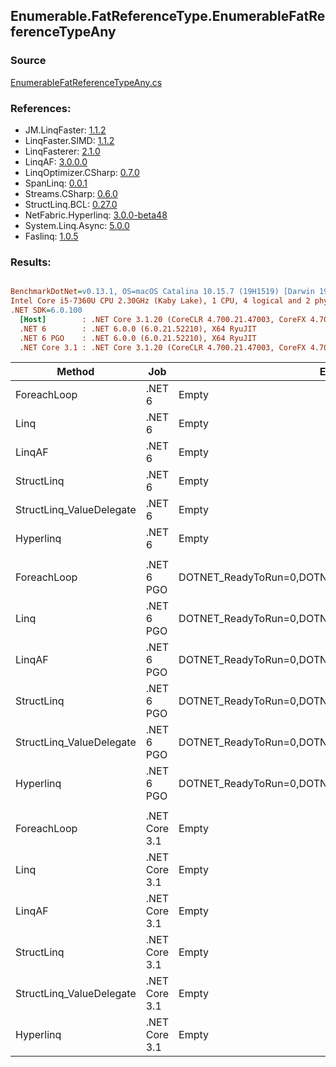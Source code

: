 ﻿## Enumerable.FatReferenceType.EnumerableFatReferenceTypeAny

### Source
[EnumerableFatReferenceTypeAny.cs](../LinqBenchmarks/Enumerable/FatReferenceType/EnumerableFatReferenceTypeAny.cs)

### References:
- JM.LinqFaster: [1.1.2](https://www.nuget.org/packages/JM.LinqFaster/1.1.2)
- LinqFaster.SIMD: [1.1.2](https://www.nuget.org/packages/LinqFaster.SIMD/1.0.3)
- LinqFasterer: [2.1.0](https://www.nuget.org/packages/LinqFasterer/2.1.0)
- LinqAF: [3.0.0.0](https://www.nuget.org/packages/LinqAF/3.0.0.0)
- LinqOptimizer.CSharp: [0.7.0](https://www.nuget.org/packages/LinqOptimizer.CSharp/0.7.0)
- SpanLinq: [0.0.1](https://www.nuget.org/packages/SpanLinq/0.0.1)
- Streams.CSharp: [0.6.0](https://www.nuget.org/packages/Streams.CSharp/0.6.0)
- StructLinq.BCL: [0.27.0](https://www.nuget.org/packages/StructLinq/0.27.0)
- NetFabric.Hyperlinq: [3.0.0-beta48](https://www.nuget.org/packages/NetFabric.Hyperlinq/3.0.0-beta48)
- System.Linq.Async: [5.0.0](https://www.nuget.org/packages/System.Linq.Async/5.0.0)
- Faslinq: [1.0.5](https://www.nuget.org/packages/Faslinq/1.0.5)

### Results:
``` ini

BenchmarkDotNet=v0.13.1, OS=macOS Catalina 10.15.7 (19H1519) [Darwin 19.6.0]
Intel Core i5-7360U CPU 2.30GHz (Kaby Lake), 1 CPU, 4 logical and 2 physical cores
.NET SDK=6.0.100
  [Host]        : .NET Core 3.1.20 (CoreCLR 4.700.21.47003, CoreFX 4.700.21.47101), X64 RyuJIT
  .NET 6        : .NET 6.0.0 (6.0.21.52210), X64 RyuJIT
  .NET 6 PGO    : .NET 6.0.0 (6.0.21.52210), X64 RyuJIT
  .NET Core 3.1 : .NET Core 3.1.20 (CoreCLR 4.700.21.47003, CoreFX 4.700.21.47101), X64 RyuJIT


```
|                   Method |           Job |                                                EnvironmentVariables |       Runtime | Count |     Mean |    Error |   StdDev |   Median |        Ratio | RatioSD |  Gen 0 | Allocated |
|------------------------- |-------------- |-------------------------------------------------------------------- |-------------- |------ |---------:|---------:|---------:|---------:|-------------:|--------:|-------:|----------:|
|              ForeachLoop |        .NET 6 |                                                               Empty |      .NET 6.0 |   100 | 18.13 ns | 0.043 ns | 0.040 ns | 18.12 ns |     baseline |         | 0.0229 |      48 B |
|                     Linq |        .NET 6 |                                                               Empty |      .NET 6.0 |   100 | 27.34 ns | 0.055 ns | 0.046 ns | 27.33 ns | 1.51x slower |   0.00x | 0.0229 |      48 B |
|                   LinqAF |        .NET 6 |                                                               Empty |      .NET 6.0 |   100 | 37.25 ns | 0.086 ns | 0.067 ns | 37.24 ns | 2.05x slower |   0.01x | 0.0229 |      48 B |
|               StructLinq |        .NET 6 |                                                               Empty |      .NET 6.0 |   100 | 25.89 ns | 0.049 ns | 0.041 ns | 25.87 ns | 1.43x slower |   0.00x | 0.0344 |      72 B |
| StructLinq_ValueDelegate |        .NET 6 |                                                               Empty |      .NET 6.0 |   100 | 26.29 ns | 0.256 ns | 0.214 ns | 26.20 ns | 1.45x slower |   0.01x | 0.0344 |      72 B |
|                Hyperlinq |        .NET 6 |                                                               Empty |      .NET 6.0 |   100 | 23.93 ns | 0.026 ns | 0.024 ns | 23.93 ns | 1.32x slower |   0.00x | 0.0229 |      48 B |
|                          |               |                                                                     |               |       |          |          |          |          |              |         |        |           |
|              ForeachLoop |    .NET 6 PGO | DOTNET_ReadyToRun=0,DOTNET_TC_QuickJitForLoops=1,DOTNET_TieredPGO=1 |      .NET 6.0 |   100 | 14.61 ns | 0.024 ns | 0.020 ns | 14.62 ns |     baseline |         | 0.0229 |      48 B |
|                     Linq |    .NET 6 PGO | DOTNET_ReadyToRun=0,DOTNET_TC_QuickJitForLoops=1,DOTNET_TieredPGO=1 |      .NET 6.0 |   100 | 24.44 ns | 0.028 ns | 0.022 ns | 24.44 ns | 1.67x slower |   0.00x | 0.0229 |      48 B |
|                   LinqAF |    .NET 6 PGO | DOTNET_ReadyToRun=0,DOTNET_TC_QuickJitForLoops=1,DOTNET_TieredPGO=1 |      .NET 6.0 |   100 | 35.47 ns | 0.564 ns | 1.414 ns | 34.83 ns | 2.62x slower |   0.08x | 0.0229 |      48 B |
|               StructLinq |    .NET 6 PGO | DOTNET_ReadyToRun=0,DOTNET_TC_QuickJitForLoops=1,DOTNET_TieredPGO=1 |      .NET 6.0 |   100 | 21.83 ns | 0.089 ns | 0.158 ns | 21.79 ns | 1.49x slower |   0.00x | 0.0344 |      72 B |
| StructLinq_ValueDelegate |    .NET 6 PGO | DOTNET_ReadyToRun=0,DOTNET_TC_QuickJitForLoops=1,DOTNET_TieredPGO=1 |      .NET 6.0 |   100 | 23.48 ns | 0.057 ns | 0.048 ns | 23.48 ns | 1.61x slower |   0.00x | 0.0344 |      72 B |
|                Hyperlinq |    .NET 6 PGO | DOTNET_ReadyToRun=0,DOTNET_TC_QuickJitForLoops=1,DOTNET_TieredPGO=1 |      .NET 6.0 |   100 | 21.37 ns | 0.079 ns | 0.070 ns | 21.36 ns | 1.46x slower |   0.00x | 0.0229 |      48 B |
|                          |               |                                                                     |               |       |          |          |          |          |              |         |        |           |
|              ForeachLoop | .NET Core 3.1 |                                                               Empty | .NET Core 3.1 |   100 | 24.44 ns | 0.087 ns | 0.078 ns | 24.46 ns |     baseline |         | 0.0229 |      48 B |
|                     Linq | .NET Core 3.1 |                                                               Empty | .NET Core 3.1 |   100 | 21.31 ns | 0.447 ns | 0.459 ns | 21.69 ns | 1.15x faster |   0.03x | 0.0229 |      48 B |
|                   LinqAF | .NET Core 3.1 |                                                               Empty | .NET Core 3.1 |   100 | 51.46 ns | 0.178 ns | 0.149 ns | 51.40 ns | 2.11x slower |   0.01x | 0.0229 |      48 B |
|               StructLinq | .NET Core 3.1 |                                                               Empty | .NET Core 3.1 |   100 | 34.41 ns | 0.221 ns | 0.196 ns | 34.35 ns | 1.41x slower |   0.01x | 0.0344 |      72 B |
| StructLinq_ValueDelegate | .NET Core 3.1 |                                                               Empty | .NET Core 3.1 |   100 | 29.77 ns | 0.060 ns | 0.050 ns | 29.77 ns | 1.22x slower |   0.01x | 0.0344 |      72 B |
|                Hyperlinq | .NET Core 3.1 |                                                               Empty | .NET Core 3.1 |   100 | 29.25 ns | 0.082 ns | 0.064 ns | 29.23 ns | 1.20x slower |   0.00x | 0.0229 |      48 B |
